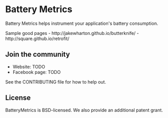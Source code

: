 # Battery Metrics

Battery Metrics helps instrument your application's battery consumption.

<TODO>
Sample good pages
- http://jakewharton.github.io/butterknife/
- http://square.github.io/retrofit/

## Join the community
* Website: TODO
* Facebook page: TODO

See the CONTRIBUTING file for how to help out.

## License
BatteryMetrics is BSD-licensed. We also provide an additional patent grant.
